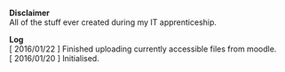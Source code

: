 **Disclaimer**  
All of the stuff ever created during my IT apprenticeship.  
  
**Log**  
[ 2016/01/22 ] Finished uploading currently accessible files from moodle.  
[ 2016/01/20 ] Initialised.
